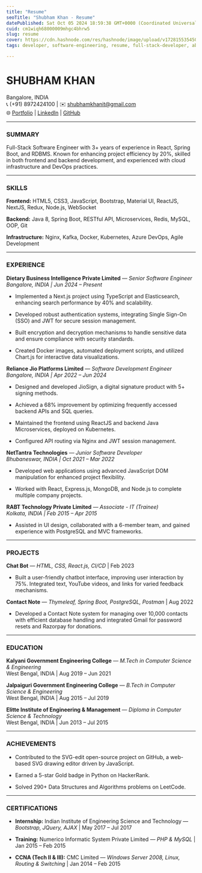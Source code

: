 ```yaml
---
title: "Resume"
seoTitle: "Shubham Khan - Resume"
datePublished: Sat Oct 05 2024 18:59:38 GMT+0000 (Coordinated Universal Time)
cuid: cm1wiqh68000009mhgc4bhrw5
slug: resume
cover: https://cdn.hashnode.com/res/hashnode/image/upload/v1728155354509/21c3bd04-c3d8-4de7-9381-855a4f8415d5.png
tags: developer, software-engineering, resume, full-stack-developer, aboutme

---
```


# **SHUBHAM KHAN**

Bangalore, INDIA  
📞 (+91) 8972424100 | ✉️ shubhamkhanit@gmail.com  
🌐 [Portfolio](https://shubhamkhan.vercel.app) | [LinkedIn](https://linkedin.com/in/shubhamkhan) | [GitHub](https://github.com/shubhamkhan)

---

### **SUMMARY**

Full-Stack Software Engineer with 3+ years of experience in React, Spring Boot, and RDBMS. Known for enhancing project efficiency by 20%, skilled in both frontend and backend development, and experienced with cloud infrastructure and DevOps practices.

---

### **SKILLS**

**Frontend:** HTML5, CSS3, JavaScript, Bootstrap, Material UI, ReactJS, NextJS, Redux, Node.js, WebSocket

**Backend:** Java 8, Spring Boot, RESTful API, Microservices, Redis, MySQL, OOP, Git

**Infrastructure:** Nginx, Kafka, Docker, Kubernetes, Azure DevOps, Agile Development

---

### **EXPERIENCE**

**Dietary Business Intelligence Private Limited** — *Senior Software Engineer*  
*Bangalore, INDIA | Jun 2024 – Present*

* Implemented a Next.js project using TypeScript and Elasticsearch, enhancing search performance by 40% and scalability.
    
* Developed robust authentication systems, integrating Single Sign-On (SSO) and JWT for secure session management.
    
* Built encryption and decryption mechanisms to handle sensitive data and ensure compliance with security standards.
    
* Created Docker images, automated deployment scripts, and utilized Chart.js for interactive data visualizations.
    

**Reliance Jio Platforms Limited** — *Software Development Engineer*  
*Bangalore, INDIA | Apr 2022 – Jun 2024*

* Designed and developed JioSign, a digital signature product with 5+ signing methods.
    
* Achieved a 68% improvement by optimizing frequently accessed backend APIs and SQL queries.
    
* Maintained the frontend using ReactJS and backend Java Microservices, deployed on Kubernetes.
    
* Configured API routing via Nginx and JWT session management.
    

**NetTantra Technologies** — *Junior Software Developer*  
*Bhubaneswar, INDIA | Oct 2021 – Mar 2022*

* Developed web applications using advanced JavaScript DOM manipulation for enhanced project flexibility.
    
* Worked with React, Express.js, MongoDB, and Node.js to complete multiple company projects.
    

**RABT Technology Private Limited** — *Associate - IT (Trainee)*  
*Kolkata, INDIA | Feb 2015 – Apr 2015*

* Assisted in UI design, collaborated with a 6-member team, and gained experience with PostgreSQL and MVC frameworks.
    

---

### **PROJECTS**

**Chat Bot** — *HTML, CSS, React.js, CI/CD* | Feb 2023

* Built a user-friendly chatbot interface, improving user interaction by 75%. Integrated text, YouTube videos, and links for varied feedback mechanisms.
    

**Contact Note** — *Thymeleaf, Spring Boot, PostgreSQL, Postman* | Aug 2022

* Developed a Contact Note system for managing over 10,000 contacts with efficient database handling and integrated Gmail for password resets and Razorpay for donations.
    

---

### **EDUCATION**

**Kalyani Government Engineering College** — *M.Tech in Computer Science & Engineering*  
West Bengal, INDIA | Aug 2019 – Jun 2021

**Jalpaiguri Government Engineering College** — *B.Tech in Computer Science & Engineering*  
West Bengal, INDIA | Aug 2015 – Jul 2019

**Elitte Institute of Engineering & Management** — *Diploma in Computer Science & Technology*  
West Bengal, INDIA | Jun 2013 – Jul 2015

---

### **ACHIEVEMENTS**

* Contributed to the SVG-edit open-source project on GitHub, a web-based SVG drawing editor driven by JavaScript.
    
* Earned a 5-star Gold badge in Python on HackerRank.
    
* Solved 290+ Data Structures and Algorithms problems on LeetCode.
    

---

### **CERTIFICATIONS**

* **Internship:** Indian Institute of Engineering Science and Technology — *Bootstrap, JQuery, AJAX* | May 2017 – Jul 2017
    
* **Training:** Numerico Informatic System Private Limited — *PHP & MySQL* | Jan 2015 – Feb 2015
    
* **CCNA (Tech II & III):** CMC Limited — *Windows Server 2008, Linux, Routing & Switching* | Jan 2014 – Feb 2015